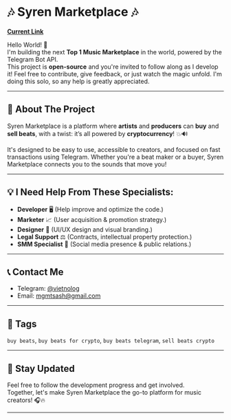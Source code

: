 # 🎶 Syren Marketplace 🎶
[**Current Link**](https://t.me/OctarynBot)

Hello World! 👋  
I'm building the next **Top 1 Music Marketplace** in the world, powered by the Telegram Bot API.  
This project is **open-source** and you're invited to follow along as I develop it! Feel free to contribute, give feedback, or just watch the magic unfold. I'm doing this solo, so any help is greatly appreciated.

---

## 🚀 About The Project
Syren Marketplace is a platform where **artists** and **producers** can **buy** and **sell beats**, with a twist: it’s all powered by **cryptocurrency**! 💥🔊  

It's designed to be easy to use, accessible to creators, and focused on fast transactions using Telegram. Whether you're a beat maker or a buyer, Syren Marketplace connects you to the sounds that move you!

---

## 💡 I Need Help From These Specialists:
- **Developer** 🖥️ (Help improve and optimize the code.)
- **Marketer** 📈 (User acquisition & promotion strategy.)
- **Designer** 🎨 (UI/UX design and visual branding.)
- **Legal Support** ⚖️ (Contracts, intellectual property protection.)
- **SMM Specialist** 📱 (Social media presence & public relations.)

---

## 📞 Contact Me
- Telegram: [@vietnolog](https://t.me/vietnolog)
- Email: [mgmtsash@gmail.com](mailto:mgmtsash@gmail.com)

---

## 🔖 Tags
`buy beats`, `buy beats for crypto`, `buy beats telegram`, `sell beats crypto`

---

## 🌟 Stay Updated
Feel free to follow the development progress and get involved.  
Together, let's make Syren Marketplace the go-to platform for music creators! 🎧🔥

---
